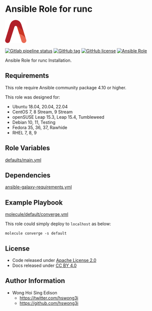 # Ansible Role for runc

<a href="https://alvistack.com" title="AlviStack" target="_blank"><img src="/alvistack.svg" height="75" alt="AlviStack"></a>

[![Gitlab pipeline status](https://img.shields.io/gitlab/pipeline/alvistack/ansible-role-runc/master)](https://gitlab.com/alvistack/ansible-role-runc/-/pipelines)
[![GitHub tag](https://img.shields.io/github/tag/alvistack/ansible-role-runc.svg)](https://github.com/alvistack/ansible-role-runc/tags)
[![GitHub license](https://img.shields.io/github/license/alvistack/ansible-role-runc.svg)](https://github.com/alvistack/ansible-role-runc/blob/master/LICENSE)
[![Ansible Role](https://img.shields.io/badge/galaxy-alvistack.runc-blue.svg)](https://galaxy.ansible.com/alvistack/runc)

Ansible Role for runc Installation.

## Requirements

This role require Ansible community package 4.10 or higher.

This role was designed for:

  - Ubuntu 18.04, 20.04, 22.04
  - CentOS 7, 8 Stream, 9 Stream
  - openSUSE Leap 15.3, Leap 15.4, Tumbleweed
  - Debian 10, 11, Testing
  - Fedora 35, 36, 37, Rawhide
  - RHEL 7, 8, 9

## Role Variables

[defaults/main.yml](defaults/main.yml)

## Dependencies

[ansible-galaxy-requirements.yml](ansible-galaxy-requirements.yml)

## Example Playbook

[molecule/default/converge.yml](molecule/default/converge.yml)

This role could simply deploy to `localhost` as below:

    molecule converge -s default

## License

  - Code released under [Apache License 2.0](LICENSE)
  - Docs released under [CC BY 4.0](http://creativecommons.org/licenses/by/4.0/)

## Author Information

  - Wong Hoi Sing Edison
      - <https://twitter.com/hswong3i>
      - <https://github.com/hswong3i>
